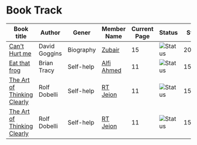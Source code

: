 # Book Track

|Book title|Author|Gener|Member Name|Current Page|Status|Start Date|Complete Date|
|-----------|-----|-----|------------|-----------|------|----------|--------------|
|[Can't Hurt me](./Book%20notes/Can't%20hurt%20me.md)|David Goggins|Biography|[Zubair](https://github.com/zubair-rex)|15|![Status](https://img.shields.io/badge/Onging-orange?style=plastic)|20/06/2025||
|[Eat that frog]()|Brian Tracy| Self-help|[Alfi Ahmed]()|11|![Status](https://img.shields.io/badge/Completed-green?style=plastic)|15/06/2025|01/07/2025
|[The Art of Thinking Clearly](./Book%20notes/The%20Art%20of%20Thinking%20Clearly.md)|Rolf Dobelli| Self-help|[RT Jeion](https://github.com/RT-Jeion)|11|![Status](https://img.shields.io/badge/Ongoing-orange?style=plastic)|15/06/2025|
|[The Art of Thinking Clearly](./Book%20notes/The%20Art%20of%20Thinking%20Clearly.md)|Rolf Dobelli| Self-help|[RT Jeion](https://github.com/RT-Jeion)|11|![Status](https://img.shields.io/badge/Ongoing-orange?style=plastic)|15/06/2025|
